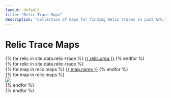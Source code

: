 ```yaml
---
layout: default
title: "Relic Trace Maps"
description: "Collection of maps for finding Relic Traces in Lost Ark."
---
```


<h1>Relic Trace Maps</h1>

<div class="nav nav-tabs" id="Relic-tab" role="tablist" aria-orientation="vertical">
  {% for relic in site.data.relic-trace %}
  <a class="nav-link {% if relic.area == 'Arthetine' %}active{% endif %}" id="{{ relic.area | slugify }}-tab" data-toggle="tab" href="#{{ relic.area | slugify }}-content" role="tab">{{ relic.area }}</a>
  {% endfor %}
</div>
<div class="tab-content" id="Relic-tabContent">
  {% for relic in site.data.relic-trace %}
  <div class="tab-pane fade {% if relic.area == 'Arthetine' %}show active{% endif %}" id="{{ relic.area | slugify }}-content" role="tabpanel">
    <div class="nav flex-column nav-pills" id="v-pills-tab" role="tablist" aria-orientation="vertical">
    {% for map in relic.maps %}
      <a class="nav-link {% if map.first == true %}active{% endif %}" id="{{ map.name | slugify }}-tab" data-toggle="pill" href="#{{ map.name | slugify }}" role="tab">{{ map.name }}</a>
    {% endfor %}
    </div>
    <div class="tab-content" id="v-pills-tabContent">
      {% for map in relic.maps %}
      <div class="tab-pane fade {% if map.first == true %}show active{% endif %}" id="{{ map.name | slugify }}" role="tabpanel">
        <img src="/assets/img/relic-trace/{{ relic.area }} - {{ map.name }}.png">
      </div>
      {% endfor %}
    </div>
  </div>
  {% endfor %}
</div>
